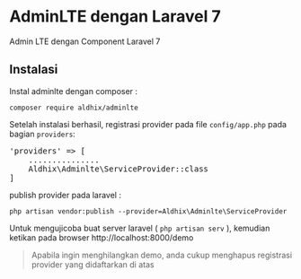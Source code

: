 # AdminLTE dengan Laravel 7
Admin LTE dengan Component Laravel 7

## Instalasi
Instal adminlte dengan composer :

`composer require aldhix/adminlte`



Setelah instalasi berhasil, registrasi provider pada file `config/app.php` pada bagian `providers`:
<pre>'providers' => [
    ...............
    Aldhix\Adminlte\ServiceProvider::class
]</pre>

publish provider pada laravel :

`php artisan vendor:publish --provider=Aldhix\Adminlte\ServiceProvider`

Untuk mengujicoba buat server laravel ( `php artisan serv` ), kemudian ketikan pada browser http://localhost:8000/demo 

> Apabila  ingin menghilangkan demo, anda cukup menghapus registrasi provider yang didaftarkan di atas

